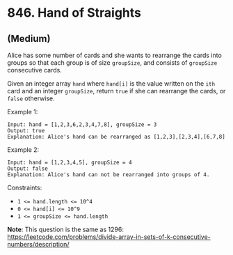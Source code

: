 # 846. Hand of Straights
## (Medium)

Alice has some number of cards and she wants to rearrange the cards into groups so that each group is of size `groupSize`, and consists of `groupSize` consecutive cards.

Given an integer array `hand` where `hand[i]` is the value written on the `ith` card and an integer `groupSize`, return `true` if she can rearrange the cards, or `false` otherwise.

 

Example 1:

```
Input: hand = [1,2,3,6,2,3,4,7,8], groupSize = 3
Output: true
Explanation: Alice's hand can be rearranged as [1,2,3],[2,3,4],[6,7,8]
```

Example 2:

```
Input: hand = [1,2,3,4,5], groupSize = 4
Output: false
Explanation: Alice's hand can not be rearranged into groups of 4.
```
 

Constraints:

- `1 <= hand.length <= 10^4`
- `0 <= hand[i] <= 10^9`
- `1 <= groupSize <= hand.length`
 

**Note**: This question is the same as 1296:
https://leetcode.com/problems/divide-array-in-sets-of-k-consecutive-numbers/description/